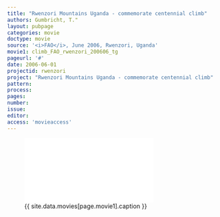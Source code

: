 ```yaml
---
title: "Rwenzori Mountains Uganda - commemorate centennial climb"
authors: Gumbricht, T."
layout: pubpage
categories: movie
doctype: movie
source: '<i>FAO</i>, June 2006, Rwenzori, Uganda'
movie1: climb_FAO_rwenzori_200606_tg
pageurl: '#'
date: 2006-06-01
projectid: rwenzori
project: "Rwenzori Mountains Uganda - commemorate centennial climb"
pattern:
process:
pages:
number:
issue:
editor:
access: 'movieaccess'
---
```

<figure>
<iframe src="{{ site.commonurl }}/movies/{{ site.data.movies[page.movie1].file }}" width="{{ site.data.movies[page.movie1].width }}" height="{{ site.data.movies[page.movie1].height }}" frameborder="0">
</iframe>
<figcaption> {{ site.data.movies[page.movie1].caption }} </figcaption>
</figure>
